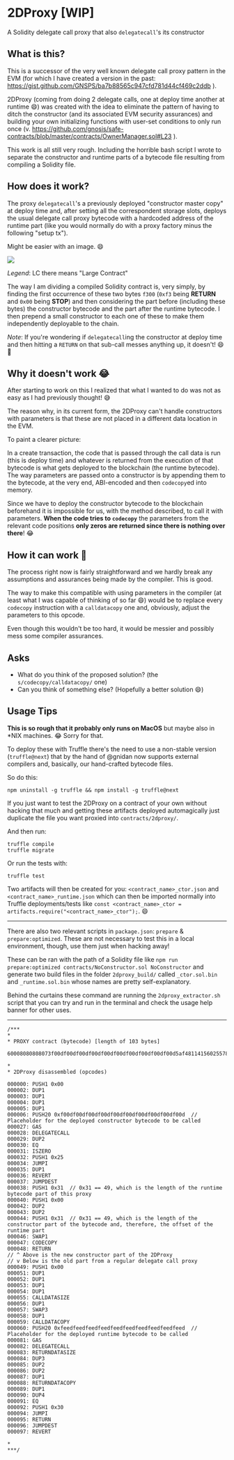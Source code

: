 # 2DProxy [WIP]
A Solidity delegate call proxy that also `delegatecall`'s its constructor

## What is this?

This is a successor of the very well known delegate call proxy pattern in the EVM (for which I have created a version in the past: https://gist.github.com/GNSPS/ba7b88565c947cfd781d44cf469c2ddb ).

2DProxy (coming from doing 2 delegate calls, one at deploy time another at runtime 😄) was created with the idea to eliminate the pattern of having to ditch the constructor (and its associated EVM security assurances) and building your own initializing functions with user-set conditions to only run once (v. https://github.com/gnosis/safe-contracts/blob/master/contracts/OwnerManager.sol#L23 ).

This work is all still very rough. Including the horrible bash script I wrote to separate the constructor and runtime parts of a bytecode file resulting from compiling a Solidity file.

## How does it work?

The proxy `delegatecall`'s a previously deployed "constructor master copy" at deploy time and, after setting all the correspondent storage slots, deploys the usual delegate call proxy bytecode with a hardcoded address of the runtime part (like you would normally do with a proxy factory minus the following "setup tx").

Might be easier with an image. 😄

<img src="https://user-images.githubusercontent.com/4008213/44305243-ae3e9d00-a36a-11e8-9871-87e303d83fb6.png">

*Legend*: LC there means "Large Contract"


The way I am dividing a compiled Solidity contract is, very simply, by finding the first occurrence of these two bytes `f300` (`0xf3` being **RETURN** and `0x00` being **STOP**) and then considering the part before (including these bytes) the constructor bytecode and the part after the runtime bytecode. I then prepend a small constructor to each one of these to make them independently deployable to the chain.

*Note*: If you're wondering if `delegatecall`ing the constructor at deploy time and then hitting a `RETURN` on that sub-call messes anything up, it doesn't! 😄🎉

## Why it doesn't work 😂

After starting to work on this I realized that what I wanted to do was not as easy as I had previously thought! 😅

The reason why, in its current form, the 2DProxy can't handle constructors with parameters is that these are not placed in a different data location in the EVM.

To paint a clearer picture:

In a create transaction, the code that is passed through the call data is run (this is deploy time) and whatever is returned from the execution of that bytecode is what gets deployed to the blockchain (the runtime bytecode).
The way parameters are passed onto a constructor is by appending them to the bytecode, at the very end, ABI-encoded and then `codecopy`ed into memory.

Since we have to deploy the constructor bytecode to the blockchain beforehand it is impossible for us, with the method described, to call it with parameters. **When the code tries to `codecopy`** the parameters from the relevant code positions **only zeros are returned since there is nothing over there**! 😂

## How it can work 🙌

The process right now is fairly straightforward and we hardly break any assumptions and assurances being made by the compiler. This is good.

The way to make this compatible with using parameters in the compiler (at least what I was capable of thinking of so far 😄) would be to replace every `codecopy` instruction with a `calldatacopy` one and, obviously, adjust the parameters to this opcode.

Even though this wouldn't be too hard, it would be messier and possibly mess some compiler assurances.

## Asks

* What do you think of the proposed solution? (the `s/codecopy/calldatacopy/` one)
* Can you think of something else? (Hopefully a better solution 😄)

## Usage Tips

**This is so rough that it probably only runs on MacOS** but maybe also in \*NIX machines. 😂 Sorry for that.

To deploy these with Truffle there's the need to use a non-stable version (`truffle@next`) that by the hand of @gnidan now supports external compilers and, basically, our hand-crafted bytecode files.

So do this:

```
npm uninstall -g truffle && npm install -g truffle@next 
```

If you just want to test the 2DProxy on a contract of your own without hacking that much and getting these artifacts deployed automagically just duplicate the file you want proxied into `contracts/2dproxy/`.

And then run:

```
truffle compile
truffle migrate 
```

Or run the tests with:

```
truffle test
```

Two artifacts will then be created for you: `<contract_name>_ctor.json` and `<contract_name>_runtime.json` which can then be imported normally into Truffle deployments/tests like `const <contract_name>_ctor = artifacts.require("<contract_name>_ctor");`. 😄

-----

There are also two relevant scripts in `package.json`: `prepare` & `prepare:optimized`. These are not necessary to test this in a local environment, though, use them just when hacking away!

These can be ran with the path of a Solidity file like `npm run prepare:optimized contracts/NoConstructor.sol NoConstructor` and generate two build files in the folder `2dproxy_build/` called `_ctor.sol.bin` and `_runtime.sol.bin` whose names are pretty self-explanatory.

Behind the curtains these command are running the `2dproxy_extractor.sh` script that you can try and run in the terminal and check the usage help banner for other uses.

-----

```
/***
* 
* PROXY contract (bytecode) [length of 103 bytes]

60008080808073f00df00df00df00df00df00df00df00df00df00d5af481141560255780fd5b60316000818160319039f3600080808080368092803773feedfeedfeedfeedfeedfeedfeedfeedfeedfeed5af43d828181803e808314603057f35bfd

* 
* 2DProxy disassembled (opcodes)

000000: PUSH1 0x00
000002: DUP1
000003: DUP1
000004: DUP1
000005: DUP1
000006: PUSH20 0xf00df00df00df00df00df00df00df00df00df00d  // Placeholder for the deployed constructor bytecode to be called
000027: GAS
000028: DELEGATECALL
000029: DUP2
000030: EQ
000031: ISZERO
000032: PUSH1 0x25
000034: JUMPI
000035: DUP1
000036: REVERT
000037: JUMPDEST
000038: PUSH1 0x31  // 0x31 == 49, which is the length of the runtime bytecode part of this proxy
000040: PUSH1 0x00
000042: DUP2
000043: DUP2
000044: PUSH1 0x31  // 0x31 == 49, which is the length of the constructor part of the bytecode and, therefore, the offset of the runtime part
000046: SWAP1
000047: CODECOPY
000048: RETURN
// ^ Above is the new constructor part of the 2DProxy
// v Below is the old part from a regular delegate call proxy
000049: PUSH1 0x00
000051: DUP1
000052: DUP1
000053: DUP1
000054: DUP1
000055: CALLDATASIZE
000056: DUP1
000057: SWAP3
000058: DUP1
000059: CALLDATACOPY
000060: PUSH20 0xfeedfeedfeedfeedfeedfeedfeedfeedfeedfeed  // Placeholder for the deployed runtime bytecode to be called
000081: GAS
000082: DELEGATECALL
000083: RETURNDATASIZE
000084: DUP3
000085: DUP2
000086: DUP2
000087: DUP1
000088: RETURNDATACOPY
000089: DUP1
000090: DUP4
000091: EQ
000092: PUSH1 0x30
000094: JUMPI
000095: RETURN
000096: JUMPDEST
000097: REVERT

* 
***/
```